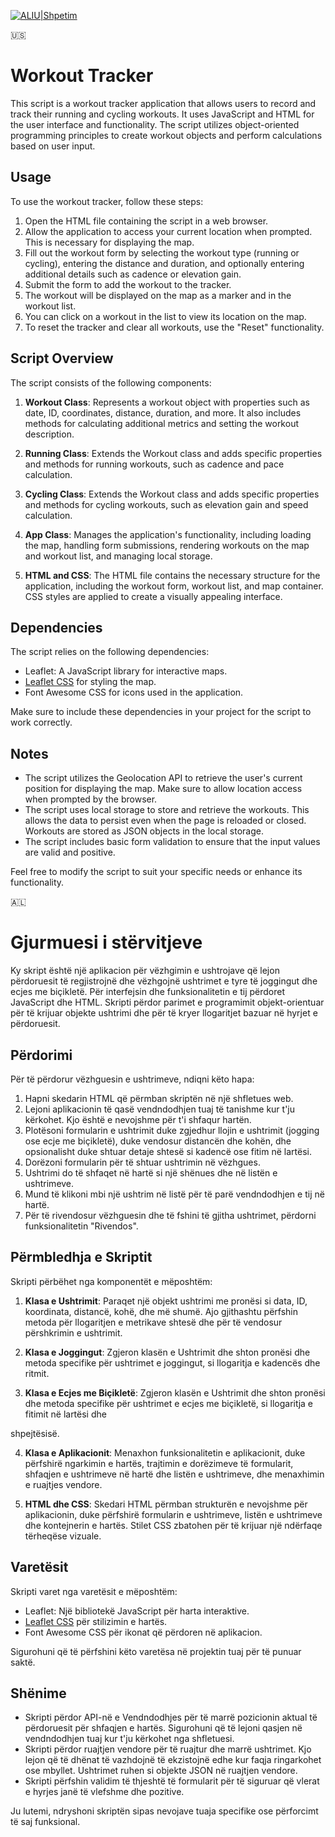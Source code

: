 
[![ALIU|Shpetim](https://bdesign-agency.com/wp-content/uploads/2023/04/dTxpPi9lDf.thumb_-1.png)](https://codepen.io/shpetimaliu)

🇺🇸


# Workout Tracker

This script is a workout tracker application that allows users to record and track their running and cycling workouts. It uses JavaScript and HTML for the user interface and functionality. The script utilizes object-oriented programming principles to create workout objects and perform calculations based on user input.

## Usage

To use the workout tracker, follow these steps:

1. Open the HTML file containing the script in a web browser.
2. Allow the application to access your current location when prompted. This is necessary for displaying the map.
3. Fill out the workout form by selecting the workout type (running or cycling), entering the distance and duration, and optionally entering additional details such as cadence or elevation gain.
4. Submit the form to add the workout to the tracker.
5. The workout will be displayed on the map as a marker and in the workout list.
6. You can click on a workout in the list to view its location on the map.
7. To reset the tracker and clear all workouts, use the "Reset" functionality.

## Script Overview

The script consists of the following components:

1. **Workout Class**: Represents a workout object with properties such as date, ID, coordinates, distance, duration, and more. It also includes methods for calculating additional metrics and setting the workout description.

2. **Running Class**: Extends the Workout class and adds specific properties and methods for running workouts, such as cadence and pace calculation.

3. **Cycling Class**: Extends the Workout class and adds specific properties and methods for cycling workouts, such as elevation gain and speed calculation.

4. **App Class**: Manages the application's functionality, including loading the map, handling form submissions, rendering workouts on the map and workout list, and managing local storage.

5. **HTML and CSS**: The HTML file contains the necessary structure for the application, including the workout form, workout list, and map container. CSS styles are applied to create a visually appealing interface.

## Dependencies

The script relies on the following dependencies:

- Leaflet: A JavaScript library for interactive maps.
- [Leaflet CSS](https://leafletjs.com/) for styling the map.
- Font Awesome CSS for icons used in the application.

Make sure to include these dependencies in your project for the script to work correctly.

## Notes

- The script utilizes the Geolocation API to retrieve the user's current position for displaying the map. Make sure to allow location access when prompted by the browser.
- The script uses local storage to store and retrieve the workouts. This allows the data to persist even when the page is reloaded or closed. Workouts are stored as JSON objects in the local storage.
- The script includes basic form validation to ensure that the input values are valid and positive.

Feel free to modify the script to suit your specific needs or enhance its functionality.


🇦🇱

# Gjurmuesi i stërvitjeve

Ky skript është një aplikacion për vëzhgimin e ushtrojave që lejon përdoruesit të regjistrojnë dhe vëzhgojnë ushtrimet e tyre të joggingut dhe ecjes me biçikletë. Për interfejsin dhe funksionalitetin e tij përdoret JavaScript dhe HTML. Skripti përdor parimet e programimit objekt-orientuar për të krijuar objekte ushtrimi dhe për të kryer llogaritjet bazuar në hyrjet e përdoruesit.

## Përdorimi

Për të përdorur vëzhguesin e ushtrimeve, ndiqni këto hapa:

1. Hapni skedarin HTML që përmban skriptën në një shfletues web.
2. Lejoni aplikacionin të qasë vendndodhjen tuaj të tanishme kur t'ju kërkohet. Kjo është e nevojshme për t'i shfaqur hartën.
3. Plotësoni formularin e ushtrimit duke zgjedhur llojin e ushtrimit (jogging ose ecje me biçikletë), duke vendosur distancën dhe kohën, dhe opsionalisht duke shtuar detaje shtesë si kadencë ose fitim në lartësi.
4. Dorëzoni formularin për të shtuar ushtrimin në vëzhgues.
5. Ushtrimi do të shfaqet në hartë si një shënues dhe në listën e ushtrimeve.
6. Mund të klikoni mbi një ushtrim në listë për të parë vendndodhjen e tij në hartë.
7. Për të rivendosur vëzhguesin dhe të fshini të gjitha ushtrimet, përdorni funksionalitetin "Rivendos".

## Përmbledhja e Skriptit

Skripti përbëhet nga komponentët e mëposhtëm:

1. **Klasa e Ushtrimit**: Paraqet një objekt ushtrimi me pronësi si data, ID, koordinata, distancë, kohë, dhe më shumë. Ajo gjithashtu përfshin metoda për llogaritjen e metrikave shtesë dhe për të vendosur përshkrimin e ushtrimit.

2. **Klasa e Joggingut**: Zgjeron klasën e Ushtrimit dhe shton pronësi dhe metoda specifike për ushtrimet e joggingut, si llogaritja e kadencës dhe ritmit.

3. **Klasa e Ecjes me Biçikletë**: Zgjeron klasën e Ushtrimit dhe shton pronësi dhe metoda specifike për ushtrimet e ecjes me biçikletë, si llogaritja e fitimit në lartësi dhe

 shpejtësisë.

4. **Klasa e Aplikacionit**: Menaxhon funksionalitetin e aplikacionit, duke përfshirë ngarkimin e hartës, trajtimin e dorëzimeve të formularit, shfaqjen e ushtrimeve në hartë dhe listën e ushtrimeve, dhe menaxhimin e ruajtjes vendore.

5. **HTML dhe CSS**: Skedari HTML përmban strukturën e nevojshme për aplikacionin, duke përfshirë formularin e ushtrimeve, listën e ushtrimeve dhe kontejnerin e hartës. Stilet CSS zbatohen për të krijuar një ndërfaqe tërheqëse vizuale.

## Varetësit

Skripti varet nga varetësit e mëposhtëm:

- Leaflet: Një bibliotekë JavaScript për harta interaktive.
- [Leaflet CSS](https://leafletjs.com/) për stilizimin e hartës.
- Font Awesome CSS për ikonat që përdoren në aplikacion.

Sigurohuni që të përfshini këto varetësa në projektin tuaj për të punuar saktë.

## Shënime

- Skripti përdor API-në e Vendndodhjes për të marrë pozicionin aktual të përdoruesit për shfaqjen e hartës. Sigurohuni që të lejoni qasjen në vendndodhjen tuaj kur t'ju kërkohet nga shfletuesi.
- Skripti përdor ruajtjen vendore për të ruajtur dhe marrë ushtrimet. Kjo lejon që të dhënat të vazhdojnë të ekzistojnë edhe kur faqja ringarkohet ose mbyllet. Ushtrimet ruhen si objekte JSON në ruajtjen vendore.
- Skripti përfshin validim të thjeshtë të formularit për të siguruar që vlerat e hyrjes janë të vlefshme dhe pozitive.

Ju lutemi, ndryshoni skriptën sipas nevojave tuaja specifike ose përforcimt të saj funksional.
